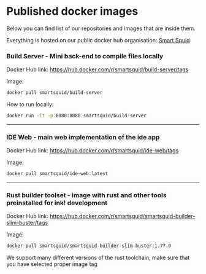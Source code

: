 # Published docker images

Below you can find list of our repositories and images that are inside them. 

Everything is hosted on our public docker hub organisation: [Smart Squid](https://hub.docker.com/orgs/smartsquid/repositories)

### Build Server - Mini back-end to compile files locally

Docker Hub link: https://hub.docker.com/r/smartsquid/build-server/tags

Image: 
```bash
docker pull smartsquid/build-server
```

How to run locally:
```bash
docker run -it -p 8080:8080 smartsquid/build-server
```

--------

### IDE Web - main web implementation of the ide app

Docker Hub link: https://hub.docker.com/r/smartsquid/ide-web/tags

Image:
```bash
docker pull smartsquid/ide-web:latest
```

------

### Rust builder toolset - image with rust and other tools preinstalled for ink! development

Docker Hub link: https://hub.docker.com/r/smartsquid/smartsquid-builder-slim-buster/tags

Image:
```bash
docker pull smartsquid/smartsquid-builder-slim-buster:1.77.0
```

We support many different versions of the rust toolchain, make sure that you have selected proper image tag




